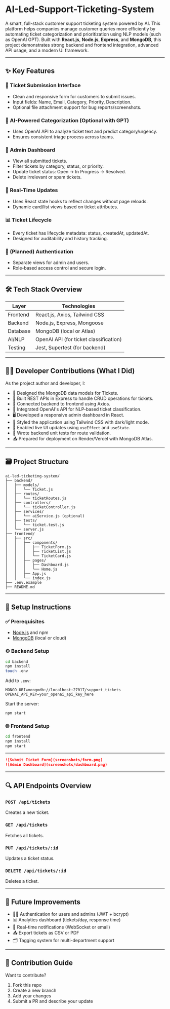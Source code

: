 # AI-Led-Support-Ticketing-System


A smart, full-stack customer support ticketing system powered by AI. This platform helps companies manage customer queries more efficiently by automating ticket categorization and prioritization using NLP models (such as OpenAI GPT). Built with **React.js**, **Node.js**, **Express**, and **MongoDB**, this project demonstrates strong backend and frontend integration, advanced API usage, and a modern UI framework.

---

## ✨ Key Features

### 📝 Ticket Submission Interface
- Clean and responsive form for customers to submit issues.
- Input fields: Name, Email, Category, Priority, Description.
- Optional file attachment support for bug reports/screenshots.

### 🧠 AI-Powered Categorization (Optional with GPT)
- Uses OpenAI API to analyze ticket text and predict category/urgency.
- Ensures consistent triage process across teams.

### 📂 Admin Dashboard
- View all submitted tickets.
- Filter tickets by category, status, or priority.
- Update ticket status: Open → In Progress → Resolved.
- Delete irrelevant or spam tickets.

### 🔁 Real-Time Updates
- Uses React state hooks to reflect changes without page reloads.
- Dynamic card/list views based on ticket attributes.

### 📊 Ticket Lifecycle
- Every ticket has lifecycle metadata: status, createdAt, updatedAt.
- Designed for auditability and history tracking.

### 🔐 (Planned) Authentication
- Separate views for admin and users.
- Role-based access control and secure login.

---

## 🛠️ Tech Stack Overview

| Layer      | Technologies                           |
|------------|----------------------------------------|
| Frontend   | React.js, Axios, Tailwind CSS          |
| Backend    | Node.js, Express, Mongoose             |
| Database   | MongoDB (local or Atlas)               |
| AI/NLP     | OpenAI API (for ticket classification) |
| Testing    | Jest, Supertest (for backend)          |

---

## 👨‍💻 Developer Contributions (What I Did)

As the project author and developer, I:

- 🧱 Designed the MongoDB data models for Tickets.
- 🚀 Built REST APIs in Express to handle CRUD operations for tickets.
- 📡 Connected backend to frontend using Axios.
- 🧠 Integrated OpenAI's API for NLP-based ticket classification.
- 🖥️ Developed a responsive admin dashboard in React.
- 🎨 Styled the application using Tailwind CSS with dark/light mode.
- 🔄 Enabled live UI updates using `useEffect` and `useState`.
- 🧪 Wrote backend unit tests for route validation.
- 📤 Prepared for deployment on Render/Vercel with MongoDB Atlas.

---

## 🗃️ Project Structure

```
ai-led-ticketing-system/
├── backend/
│   ├── models/
│   │   └── Ticket.js
│   ├── routes/
│   │   └── ticketRoutes.js
│   ├── controllers/
│   │   └── ticketController.js
│   ├── services/
│   │   └── aiService.js (optional)
│   ├── tests/
│   │   └── ticket.test.js
│   └── server.js
├── frontend/
│   ├── src/
│   │   ├── components/
│   │   │   ├── TicketForm.js
│   │   │   ├── TicketList.js
│   │   │   └── TicketCard.js
│   │   ├── pages/
│   │   │   ├── Dashboard.js
│   │   │   └── Home.js
│   │   ├── App.js
│   │   └── index.js
├── .env.example
├── README.md
```

---

## 🚀 Setup Instructions

### ✅ Prerequisites
- [Node.js](https://nodejs.org/) and npm
- [MongoDB](https://www.mongodb.com/) (local or cloud)

### ⚙️ Backend Setup

```bash
cd backend
npm install
touch .env
```

Add to `.env`:
```
MONGO_URI=mongodb://localhost:27017/support_tickets
OPENAI_API_KEY=your_openai_api_key_here
```

Start the server:
```bash
npm start
```

### 🌐 Frontend Setup

```bash
cd frontend
npm install
npm start
```


---

```markdown
![Submit Ticket Form](screenshots/form.png)
![Admin Dashboard](screenshots/dashboard.png)
```

---

## 🔍 API Endpoints Overview

### `POST /api/tickets`
Creates a new ticket.

### `GET /api/tickets`
Fetches all tickets.

### `PUT /api/tickets/:id`
Updates a ticket status.

### `DELETE /api/tickets/:id`
Deletes a ticket.

---

## 🔮 Future Improvements

- 🧑‍💼 Authentication for users and admins (JWT + bcrypt)
- 📊 Analytics dashboard (tickets/day, response time)
- 🔔 Real-time notifications (WebSocket or email)
- 📤 Export tickets as CSV or PDF
- 🗂️ Tagging system for multi-department support

---

## 🤝 Contribution Guide

Want to contribute?
1. Fork this repo
2. Create a new branch
3. Add your changes
4. Submit a PR and describe your update
